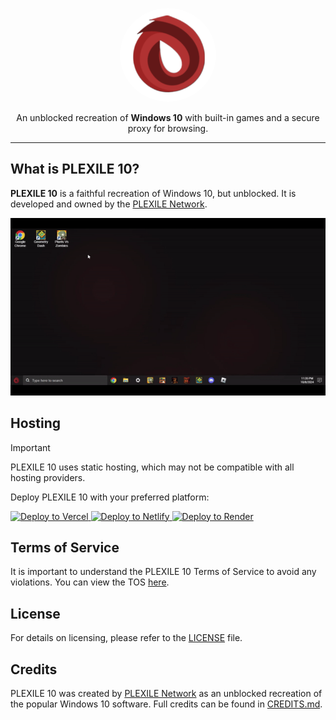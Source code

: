 <p align="center">
  <kbd>
    <img src="/images/plexile10.png" alt="PLEXILE 10 Logo" style="border-radius: 50%; height: 150px;">
  </kbd>
</p>

<p align="center">An unblocked recreation of <strong>Windows 10</strong> with built-in games and a secure proxy for browsing.</p>

---

## What is PLEXILE 10?

**PLEXILE 10** is a faithful recreation of Windows 10, but unblocked. It is developed and owned by the [PLEXILE Network](https://github.com/PLEXILENetwork).

![PLEXILE 10 Demo](/images/PLEXILE10GIF.gif)

## Hosting

> [!IMPORTANT]  
> PLEXILE 10 uses static hosting, which may not be compatible with all hosting providers.

Deploy PLEXILE 10 with your preferred platform:

  <a href="https://vercel.com/new/clone?repository-url=https://replit.com/github/PLEXILENetwork/PLEXILE10" target="_blank">
    <img src="https://binbashbanana.github.io/deploy-buttons/buttons/remade/vercel.svg" alt="Deploy to Vercel">
  </a>
  <a href="https://app.netlify.com/start/deploy?repository=https://github.com/PLEXILENetwork/PLEXILE10" target="_blank">
    <img src="https://binbashbanana.github.io/deploy-buttons/buttons/official/netlify.svg" alt="Deploy to Netlify">
  </a>
  <a href="https://render.com/deploy?repo=https://github.com/PLEXILENetwork/PLEXILE10" target="_blank">
    <img src="https://binbashbanana.github.io/deploy-buttons/buttons/official/render.svg" alt="Deploy to Render">
  </a>
</p>

## Terms of Service

It is important to understand the PLEXILE 10 Terms of Service to avoid any violations. You can view the TOS [here](./tos.html).

## License

For details on licensing, please refer to the [LICENSE](./LICENSE) file.

## Credits

PLEXILE 10 was created by [PLEXILE Network](https://github.com/PLEXILENetwork) as an unblocked recreation of the popular Windows 10 software. Full credits can be found in [CREDITS.md](./CREDITS.md).
